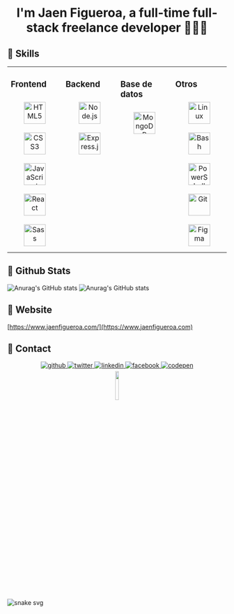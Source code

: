 # <div align="center"> I'm Jaen Figueroa, a full-time full-stack freelance developer 👨‍💻🚀</div> 

## 📌 Skills

<table><tr><td valign="top" width="25%">

### Frontend  
<div align="center">  
<a href="https://en.wikipedia.org/wiki/HTML5" target="_blank"><img style="margin: 10px" src="https://profilinator.rishav.dev/skills-assets/html5-original-wordmark.svg" alt="HTML5" height="50" /></a>  
<a href="https://www.w3schools.com/css/" target="_blank"><img style="margin: 10px" src="https://profilinator.rishav.dev/skills-assets/css3-original-wordmark.svg" alt="CSS3" height="50" /></a>  
<a href="https://www.javascript.com/" target="_blank"><img style="margin: 10px" src="https://profilinator.rishav.dev/skills-assets/javascript-original.svg" alt="JavaScript" height="50" /></a> 
<a href="https://reactjs.org/" target="_blank"><img style="margin: 10px" src="https://profilinator.rishav.dev/skills-assets/react-original-wordmark.svg" alt="React" height="50" /></a> 
<a href="https://sass-lang.com/" target="_blank"><img style="margin: 10px" src="https://profilinator.rishav.dev/skills-assets/sass-original.svg" alt="Sass" height="50" /></a>  
<!-- <a href="https://getbootstrap.com/docs/3.4/javascript/" target="_blank"><img style="margin: 10px" src="https://profilinator.rishav.dev/skills-assets/bootstrap-plain.svg" alt="Bootstrap" height="50" /></a>  -->
</div>

</td><td valign="top" width="25%">




### Backend  
<div align="center">  
<a href="https://nodejs.org/" target="_blank"><img style="margin: 10px" src="https://profilinator.rishav.dev/skills-assets/nodejs-original-wordmark.svg" alt="Node.js" height="50" /></a>  
<a href="https://expressjs.com/" target="_blank"><img style="margin: 10px" src="https://profilinator.rishav.dev/skills-assets/express-original-wordmark.svg" alt="Express.js" height="50" /></a>  
</div>

</td><td valign="top" width="25%">

 
 
### Base de datos   
<div align="center">  
<a href="https://www.mongodb.com/" target="_blank"><img style="margin: 10px" src="https://profilinator.rishav.dev/skills-assets/mongodb-original-wordmark.svg" alt="MongoDB" height="50" /></a>  
</div>

</td><td valign="top" width="25%">



### Otros  
<div align="center">  
<a href="https://www.linux.org/" target="_blank"><img style="margin: 10px" src="https://profilinator.rishav.dev/skills-assets/linux-original.svg" alt="Linux" height="50" /></a>  
<a href="https://www.gnu.org/software/bash/" target="_blank"><img style="margin: 10px" src="https://profilinator.rishav.dev/skills-assets/gnu_bash-icon.svg" alt="Bash" height="50" /></a>  
<a href="https://docs.microsoft.com/en-us/powershell/" target="_blank"><img style="margin: 10px" src="https://profilinator.rishav.dev/skills-assets/powershell.png" alt="PowerShell" height="50" /></a>  
<a href="https://github.com/" target="_blank"><img style="margin: 10px" src="https://profilinator.rishav.dev/skills-assets/git-scm-icon.svg" alt="Git" height="50" /></a>  
<a href="https://www.figma.com/" target="_blank"><img style="margin: 10px" src="https://profilinator.rishav.dev/skills-assets/figma-icon.svg" alt="Figma" height="50" /></a> 
</div>

</td></tr></table>  



 
 
## 📌 Github Stats

<!-- <div align="center">
<img src="https://github-readme-stats.vercel.app/api?username=jaenfigueroa&show_icons=true&count_private=true&hide_border=true"/>
<img src="http://github-readme-streak-stats.herokuapp.com?user=jaenfigueroa&count_private=true&hide_border=true"  />  
</div>

<div align="center">
 <img height="150em" src="https://github-readme-stats.vercel.app/api/top-langs/?username=jaenfigueroa&layout=compact&count_private=true&hide_border=true" />
 <img height="150em" src="https://github-profile-trophy.vercel.app/?username=jaenfigueroa&theme=radical&column=3&no-frame=true&margin-w=-4&margin-h=-4" /> 
</div> -->




![Anurag's GitHub stats](https://github-readme-stats.vercel.app/api?username=jaenfigueroa&show_icons=true)
![Anurag's GitHub stats](http://github-readme-streak-stats.herokuapp.com?user=jaenfigueroa&count_private=true&hide_border=true)
 
 
## 📌 Website 
[https://www.jaenfigueroa.com/](https://www.jaenfigueroa.com) 



## 📌 Contact
<div align="center">
<a href="https://github.com/jaenfigueroa" target="_blank">
<img src=https://img.shields.io/badge/github-%2324292e.svg?&style=for-the-badge&logo=github&logoColor=white alt=github style="margin-bottom: 5px;" />
</a>
<a href="https://twitter.com/jaenfigueroa1" target="_blank">
<img src=https://img.shields.io/badge/twitter-%2300acee.svg?&style=for-the-badge&logo=twitter&logoColor=white alt=twitter style="margin-bottom: 5px;" />
</a>
<a href="https://linkedin.com/in/jaenfigueroa" target="_blank">
<img src=https://img.shields.io/badge/linkedin-%231E77B5.svg?&style=for-the-badge&logo=linkedin&logoColor=white alt=linkedin style="margin-bottom: 5px;" />
</a>
<a href="https://www.facebook.com/jaenfigueroa" target="_blank">
<img src=https://img.shields.io/badge/facebook-%232E87FB.svg?&style=for-the-badge&logo=facebook&logoColor=white alt=facebook style="margin-bottom: 5px;" />
</a>
<a href="https://codepen.com/jaenfigueroa" target="_blank">
<img src=https://img.shields.io/badge/codepen-%23131417.svg?&style=for-the-badge&logo=codepen&logoColor=white alt=codepen style="margin-bottom: 5px;" />
</a>  
</div>  


<div align="center">
<img src="https://komarev.com/ghpvc/?username=jaenfigueroa&style=flat-square&color=red" alt="" width="13%" height="13%"/> 
</div>


<!--  <br/> -->


![snake svg](https://github.com/wavescats/wavescats/blob/output/github-contribution-grid-snake.svg)




